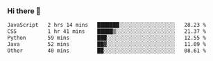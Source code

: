 ### Hi there 🌱
<!--START_SECTION:waka-->

```txt
JavaScript   2 hrs 14 mins   ███████░░░░░░░░░░░░░░░░░░   28.23 %
CSS          1 hr 41 mins    █████▒░░░░░░░░░░░░░░░░░░░   21.37 %
Python       59 mins         ███░░░░░░░░░░░░░░░░░░░░░░   12.55 %
Java         52 mins         ██▓░░░░░░░░░░░░░░░░░░░░░░   11.09 %
Other        40 mins         ██░░░░░░░░░░░░░░░░░░░░░░░   08.61 %
```

<!--END_SECTION:waka-->
<!--
**Dieg0raf/Dieg0raf** is a ✨ _special_ ✨ repository because its `README.md` (this file) appears on your GitHub profile.

Here are some ideas to get you started:

- 🔭 I’m currently working on ...
- 🌱 I’m currently learning ...
- 👯 I’m looking to collaborate on ...
- 🤔 I’m looking for help with ...
- 💬 Ask me about ...
- 📫 How to reach me: ...
- 😄 Pronouns: ...
- ⚡ Fun fact: ...
-->
